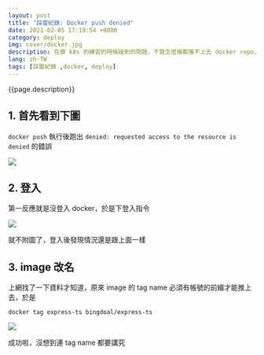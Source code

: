 ```yaml
---
layout: post
title: "踩雷紀錄: Docker push denied"
date: 2021-02-05 17:19:54 +0800
category: deploy
img: cover/docker.jpg
description: 在做 k8s 的練習的時候碰到的問題，不管怎麼推都推不上去 docker repo，記錄一下踩雷經驗
lang: zh-TW
tags: [踩雷紀錄 ,docker, deploy]
---
```


{{page.description}}

## 1. 首先看到下圖

`docker push` 執行後跑出 `denied: requested access to the resource is denied` 的錯誤

![]({{site.baseurl}}/assets/img/docker-push-denied.png)

## 2. 登入

第一反應就是沒登入 docker，於是下登入指令

![]({{site.baseurl}}/assets/img/docker-login.png)

就不附圖了，登入後發現情況還是跟上面一樣

## 3. image 改名

上網找了一下資料才知道，原來 image 的 tag name 必須有帳號的前綴才能推上去，於是

```
docker tag express-ts bingdoal/express-ts
```

![]({{site.baseurl}}/assets/img/docker-push-success.png)

成功啦，沒想到連 tag name 都要講究
